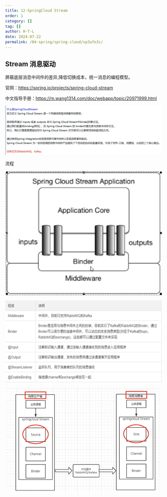 ```yaml
---
title: 12-SpringCloud Stream
order: 1
category: []
tag: []
author: H·T·L
date: 2024-07-22
permalink: /04-spring/spring-cloud/vp3ufo3c/
---
```

## Stream  消息驱动

屏蔽底层消息中间件的差异,降低切换成本，统一消息的编程模型。

官网：https://spring.io/projects/spring-cloud-stream

中文指导手册：https://m.wang1314.com/doc/webapp/topic/20971999.html

![image-20210404200941490](img/image-20210404200941490.png)

流程

![image-20210404202310204](img/image-20210404202310204.png)

![image-20210404202451256](img/image-20210404202451256.png)

![image-20210404202407695](img/image-20210404202407695.png)







